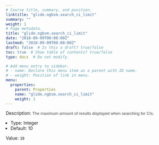 ```yaml
---
# Course title, summary, and position.
linktitle: "glide.ngbsm.search_ci_limit"
summary: ""
weight: 1
# Page metadata.
title: "glide.ngbsm.search_ci_limit"
date: "2018-09-09T00:00:00Z"
lastmod: "2018-09-09T00:00:00Z"
draft: false  # Is this a draft? true/false
toc: true  # Show table of contents? true/false
type: docs  # Do not modify.

# Add menu entry to sidebar.
# - name: Declare this menu item as a parent with ID name.
# - weight: Position of link in menu.
menu:
  properties:
    parent: Properties
    name: "glide.ngbsm.search_ci_limit"
    weight: 1
---
```


Description: <span style = 'font-family: Arial; font-size: 13px; color: #4a4a4a;'>The maximum amount of results displayed when searching for CIs.<ul style='margin: 0px; padding-left:15px;'><li>Type: Integer</li><li>Default: 10</li></ul></span>


Value: `10`